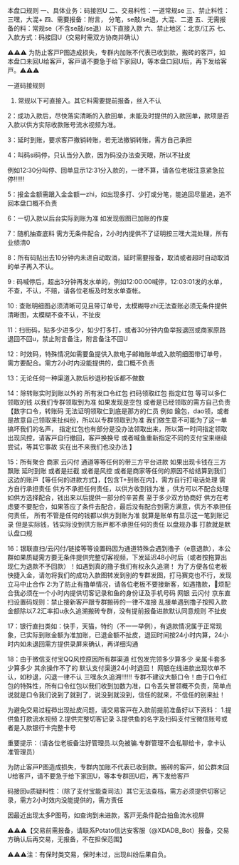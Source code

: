 本盘口规则
一、具体业务：码接回U
二、交易料性：一道常规se
三、禁止料性：三嘿，大混+
四、需要报备：附言， 分笔，se敲/se退，大混、二道
五、无需报备的料：常规se（不含se敲/se退）以下直接入款 
六、禁止地区：北京/江苏
七、入款方式：码接回U（交易时需双方协商并确认）

⚠️⚠️⚠️ 为防止客戸P图造成损失，专群内加账不代表已收到款，搬砖的客戸，如本盘口未回U给客戸，客戸请不要急于给下家回U，等本盘口回U后，再下发给客戸。⚠️⚠️⚠️ 

一道码接规则

1. 常规以下可直接入。其它料需要提前报备，丝入不认

2：成功入款后，尽快落实清晰的入款回单，未能及时提供的入款回单，款项是否入款以供方实际收款账号流水视频为准。

3：延时到账，要求客戸撤销转账，若无法撤销转账，需方自己承担

4：叫码si码停，只认当分入款，因为码没办法查天眼，所以不扯皮

例如12:30分叫停、回单显示12:31分入款的，一律不算，请各位老板注意紧急拉停‼️‼️‼️

5：报金金额需跟入金金额一zhi，如出现多打、少打或分笔，能追回尽量追，追不回本盘口概不负责

6：一切入款以后台实际到账为准 如发现假图已加账的作废

7：随机抽查底料 需方无条件配合，2小时内提供不了证明按三嘿大混处理，所有业绩清0

8：所有码贴出去10分钟内未进自动取消，延时需要报备，取消或者超时自动取消的单子再入不认。

9 :  码喊停后，超出3分钟再发水单的，例如12:00:00喊停，12:03:01发的水单，不查，不认，不赔，请各位老板及时发水单查帐。

10 : 查账明细图必须清晰可见且带订单号，太模糊导zhi无法查账必须无条件提供清晰图，太模糊不查不认，不扯皮


11：扫街码，贴多少进多少，如少打多打，或者30分钟内鱼举报退回或商家原路退回不回u，禁止附言备注，附言备注不回U

12：时效码，特殊情况如需要鱼提供入款电子邮箱账单或入款明细图带订单号，需方要配合。需方2小时内没能提供的，盘口概不负责

13：无论任何一种渠道入款后秒退秒投诉都不做数

14：除转账实时到账以外的  所有发口令红包 扫码领取红包 指定红包 等可以多仁领取的钱 以我们专群领取到为准 如果发现是空包 或者是已经领取的需方自己负责【数字口令，转账码  无法证明领取仁到底是那方的仁员   例如  鍮包，dao领，或者是故意自己领取来扯纠纷，所以以专群领取到为准 我们做生意不可能为了这一单搞坏我们的名声，  指定红包也有部分是没办法领取出来，所以第一时间指定领取出现风控，请客戸自行撤回，客戸换换号  或者喊鱼重新指定不同的支付宝来继续尝试，等其它事故  实在出不来我们也没办法 】

15：所有聚合 商家 云闪付 通道等等任何的带三方平台进款  如果出现卡钱在三方飘账 延时到账  或者是拦截  或者是风控 或者是商家等任何的原因不给结算到我们这边的账戸【等任何的进款方式】，【包含T+到账在内】，需方自行打电话处理  需方自行承担责任  供方不承担任何责任，以供方收到钱为准 ，供方可以不配合处理 如供方选择配合，钱出来以后提供一部分的辛苦费  至于多少双方协商好 供方在考虑要不要配合，如果答应了条件去配合，最后没有配合到需方满意，供方不承担任何责任，  所有不管是任何的钱都以供方到账为准 就算是账单有显示这一笔到账记录 但是实际钱，钱实际没到供方账戸都不承担任何的责任 以盘规办事 打款就是默认盘口规

16：银联直扫/云闪付/链接等等设置码因为通道特殊会遇到撸子（e意退款），本公群如果质疑需方要无条件提供完整切客视频，下发延迟48小时后（或者按拖算出现仁为退款不予回款）！如遇到真的撸子我们有权永久追溯！ 为了方便各位老板快捷入金，请勿将我们的成功入款图转发到别的专群发图，打马赛克也不行，发现立马中止合作
2:为了防止有撸单情况，请各位老板不要接新客，如遇撸款，🐴烦配合我必须在一个小时内提供切客记录和鱼的身份证及手机号码
网银 云闪付 京东直扫设置码规则：禁止接新客戸跟专群搬砖的一律不准接 乱接单遇到撸子按照入款金额除以7.2汇率扣u永久追溯搬砖专群，没有提前报备进款默认同意规则 不扯皮

17：银行直扫类如：快手，天猫，特约（不一一举例），有退款情况属于正常现象，已实际到账金额为准加账，已退金额不扯皮，退回时间按24小时内算，24小时内如未退回需方提供录屏来确认，再详细沟通

18：由于微信支付宝QQ风控原因所有群渠道 红包发完领多少算多少 亲属卡套多少算多少  其余操作不了的 默认支付渠道24小时退回！
网银在线进款出现坎单不认，如秒退，闪退一律不认
三嘿永久追溯‼️‼️‼️
专群不建议大额口令！由于口令红包的特殊性，所有口令红包以我们收到加数为准，口令丢失冒领概不负责，简单点说就是口令我们说到了就到了，说没到就没到，信任的就来，不信任的别来扯！

为避免交易过程茽出现扯皮问题，请交易客戸在入款前提前准备好以下资料：
1.提供鱼打款流水视频
2.提供完整切客记录
3.提供鱼的名字及扫码支付宝微信账号或者是入款银行卡完整卡号

重要提示：（请各位老板备注好管理员.以免被骗.专群管理不会私聊给卡，拿卡认准管理员）

为防止客戸P图造成损失，专群内加账不代表已收到款。搬砖的客戸，如公群未回U给客戸，请不要急于给下家回U，等本专群回U后，再下发给客戸

码接回u质疑料性：（除了支付宝能查司法）其它无法查档，需方必须提供切客记录，需方2小时效内没能提供的，需方责任

因最近出现太多P图苟，如查询到未进款，客戸无条件配合拍鱼流水视屏

⚠️⚠️⚠️【交易前需报备，请联系Potato信达安客服（@XDADB_Bot）报备，交易方确认后再交易，无报备，不在担保范围】 

⚠️⚠️⚠️注：有保时类交易，保时未过，出现纠纷后果自负。
